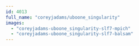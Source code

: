 ```yaml
---
id: 4013
full_name: "coreyjadams/uboone_singularity"
images: 
  - "coreyjadams-uboone_singularity-slf7-mpich"
  - "coreyjadams-uboone_singularity-slf7-balsam"
---
```

